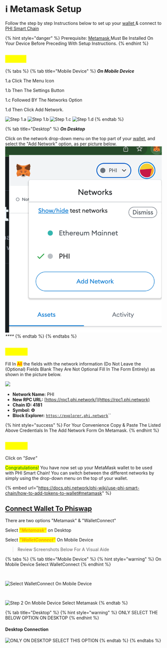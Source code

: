 # ℹ Metamask Setup

Follow the step by step Instructions below to set up your [wallet ](../compatible-wallets/install-metamask.md)& connect to [PHI Smart Chain](../../) &#x20;

{% hint style="danger" %}
Prerequisite: [Metamask ](https://metamask.io/download/)Must Be Installed On Your Device Before Preceding With Setup Instructions. &#x20;
{% endhint %}

## <mark style="color:yellow;">Step 1.</mark> <a href="#step-1" id="step-1"></a>

{% tabs %}
{% tab title="Mobile Device" %}
_**On Mobile Device**_

1.a Click The Menu Icon&#x20;

1.b Then The Settings Button&#x20;

1.c Followed BY The Networks Option&#x20;

1.d Then Click Add Network.

![Step 1.a](../../.gitbook/assets/IMG\_5318.JPG) ![Step 1.b](../../.gitbook/assets/IMG\_5315.JPG) ![Step 1.c](../../.gitbook/assets/IMG\_5316.JPG) ![Step 1.d](../../.gitbook/assets/IMG\_5319.JPG)
{% endtab %}

{% tab title="Desktop" %}
_**On Desktop**_&#x20;

Click on the network drop-down menu on the top part of your [wallet](https://docs.phi.network/phi-wiki/glossary#w), and select the "Add Network" option, as per picture below.![](<../../.gitbook/assets/Screen Shot 2022-05-16 at 1.51.03 PM.png>)_****_
{% endtab %}
{% endtabs %}

## <mark style="color:yellow;">Step 2.</mark>

Fill In <mark style="color:red;">All</mark> the fields with the network information (Do Not Leave the (Optional) Fields Blank They Are Not Optional Fill In The Form Entirely) as shown in the picture below.&#x20;

![](../../.gitbook/assets/IMG\_5312.PNG)

* **Network Name:** PHI
* **New RPC URL:** [https://rpc1.phi.network/](https://rpc1.phi.network)​
* **Chain ID: 4181**
* **Symbol: Φ**
* **Block Explorer:** [`https://explorer.phi.network`](https://explorer.phi.network)``

{% hint style="success" %}
For Your Convenience Copy & Paste The Listed Above Credentials In The Add Network Form On Metamask.
{% endhint %}

## <mark style="color:yellow;">Step 3.</mark> <a href="#step-3" id="step-3"></a>

Click on _"Save"_

<mark style="color:green;">Congratulations!</mark> You  have now set up your MetaMask wallet to be used with PHI Smart Chain! You can switch between the different networks by simply using the drop-down menu on the top of your wallet.

{% embed url="https://docs.phi.network/phi-wiki/use-phi-smart-chain/how-to-add-tokens-to-wallet#metamask" %}

## [Connect Wallet To Phiswap](../../layer-1-dapps/phiswap-protocol/connect-wallet-to-phiswap.md)&#x20;

There are two options "Metamask" & "WalletConnect"

Select _<mark style="color:orange;">**"Metamask"**</mark>_ on Desktop&#x20;

Select _<mark style="color:orange;">**"WalletConnect"**</mark>_ On Mobile Device

> Review Screenshots Below For A Visual Aide

{% tabs %}
{% tab title="Mobile Device" %}
{% hint style="warning" %}
On Mobile Device Select WalletConnect
{% endhint %}

​

![Select WalletConnect On Mobile Device](https://files.gitbook.com/v0/b/gitbook-x-prod.appspot.com/o/spaces%2FlVj2nOOvEZwC3UwUL89a%2Fuploads%2F0ryoG7TppEi94r2bBhrW%2FIMG\_5307.JPG?alt=media\&token=0af579eb-2d66-4dfe-96d9-b54819d4e24f)



​

![Step 2 On Mobile Device Select Metamask
](https://files.gitbook.com/v0/b/gitbook-x-prod.appspot.com/o/spaces%2FlVj2nOOvEZwC3UwUL89a%2Fuploads%2F8myCaQMMcZAESTgjswMp%2FIMG\_5310.PNG?alt=media\&token=fac0a91d-6ffc-4b73-9c6e-c10d50e85960)
{% endtab %}

{% tab title="Desktop" %}
{% hint style="warning" %}
ONLY SELECT THE BELOW OPTION ON DESKTOP&#x20;
{% endhint %}



#### Desktop Connection&#x20;

![ONLY ON DESKTOP SELECT THIS OPTION](../../.gitbook/assets/IMG\_5308.JPG)
{% endtab %}
{% endtabs %}
